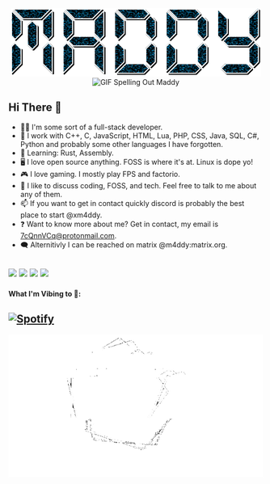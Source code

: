 <p align="center">
  <img src="https://github.com/xM4ddy/xM4ddy/raw/main/header.gif" alt="GIF Spelling Out Maddy">
  <img width="100%" height="50px" src="https://www.seekpng.com/png/full/36-364027_grid-transparent-vaporwave-floor.png" alt="GIF Spelling Out Maddy">
</p>

## Hi There 👋
- 👨‍💻 I'm some sort of a full-stack developer.
- 📖 I work with C++, C, JavaScript, HTML, Lua, PHP, CSS, Java, SQL, C#, Python and probably some other languages I have forgotten.
- 🌱 Learning: Rust, Assembly.
- 🖥️ I love open source anything. FOSS is where it's at. Linux is dope yo!
- 🎮 I love gaming. I mostly play FPS and factorio.
- 🤝 I like to discuss coding, FOSS, and tech. Feel free to talk to me about any of them.
- 📫 If you want to get in contact quickly discord is probably the best place to start @xm4ddy.
- ❓ Want to know more about me? Get in contact, my email is 7cQnnVCq@protonmail.com.
- 🗨️ Alternitivly I can be reached on matrix @m4ddy:matrix.org.

<img src="https://img.shields.io/badge/Discord-5865F2?style=for-the-badge&logo=discord&logoColor=white" /> <img src="https://img.shields.io/badge/ProtonMail-8B89CC?style=for-the-badge&logo=protonmail&logoColor=white" /> <img src="https://img.shields.io/badge/matrix-000000?style=for-the-badge&logo=Matrix&logoColor=white" /> <img src="https://img.shields.io/badge/Arch_Linux-1793D1?style=for-the-badge&logo=arch-linux&logoColor=white" />
---
#### What I'm Vibing to 🎵:
[![Spotify](https://readme-spotify-37krchpyx-xm4ddy.vercel.app/api/spotify/?background_color=0d1117&border_color=ffffff)](https://open.spotify.com/user/mocwilcox)
---
<p align="center">
  <img src="https://github.com/xM4ddy/xM4ddy/raw/main/footer.gif" alt="Glitchy GIF">
</p>

